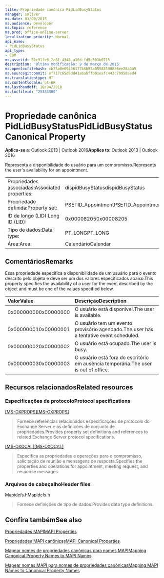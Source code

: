 ```yaml
---
title: Propriedade canônica PidLidBusyStatus
manager: soliver
ms.date: 03/09/2015
ms.audience: Developer
ms.topic: reference
ms.prod: office-online-server
localization_priority: Normal
api_name:
- PidLidBusyStatus
api_type:
- COM
ms.assetid: 50c91fe6-2a61-4348-a16d-fd5c501b0715
description: 'Última modificação: 9 de março de 2015'
ms.openlocfilehash: cb73a0e09436177b8b53a05588508886ee28a0a5
ms.sourcegitcommit: ef717c65d8dd41ababffb01eafc443c79950aed4
ms.translationtype: MT
ms.contentlocale: pt-BR
ms.lasthandoff: 10/04/2018
ms.locfileid: "25383300"
---
```

# <a name="pidlidbusystatus-canonical-property"></a><span data-ttu-id="091a3-103">Propriedade canônica PidLidBusyStatus</span><span class="sxs-lookup"><span data-stu-id="091a3-103">PidLidBusyStatus Canonical Property</span></span>

  
  
<span data-ttu-id="091a3-104">**Aplica-se a**: Outlook 2013 | Outlook 2016</span><span class="sxs-lookup"><span data-stu-id="091a3-104">**Applies to**: Outlook 2013 | Outlook 2016</span></span> 
  
<span data-ttu-id="091a3-105">Representa a disponibilidade do usuário para um compromisso.</span><span class="sxs-lookup"><span data-stu-id="091a3-105">Represents the user's availability for an appointment.</span></span>
  
|||
|:-----|:-----|
|<span data-ttu-id="091a3-106">Propriedades associadas:</span><span class="sxs-lookup"><span data-stu-id="091a3-106">Associated properties:</span></span>  <br/> |<span data-ttu-id="091a3-107">dispidBusyStatus</span><span class="sxs-lookup"><span data-stu-id="091a3-107">dispidBusyStatus</span></span>  <br/> |
|<span data-ttu-id="091a3-108">Propriedade definida:</span><span class="sxs-lookup"><span data-stu-id="091a3-108">Property set:</span></span>  <br/> |<span data-ttu-id="091a3-109">PSETID_Appointment</span><span class="sxs-lookup"><span data-stu-id="091a3-109">PSETID_Appointment</span></span>  <br/> |
|<span data-ttu-id="091a3-110">ID de longo (LID):</span><span class="sxs-lookup"><span data-stu-id="091a3-110">Long ID (LID):</span></span>  <br/> |<span data-ttu-id="091a3-111">0x00008205</span><span class="sxs-lookup"><span data-stu-id="091a3-111">0x00008205</span></span>  <br/> |
|<span data-ttu-id="091a3-112">Tipo de dados:</span><span class="sxs-lookup"><span data-stu-id="091a3-112">Data type:</span></span>  <br/> |<span data-ttu-id="091a3-113">PT_LONG</span><span class="sxs-lookup"><span data-stu-id="091a3-113">PT_LONG</span></span>  <br/> |
|<span data-ttu-id="091a3-114">Área:</span><span class="sxs-lookup"><span data-stu-id="091a3-114">Area:</span></span>  <br/> |<span data-ttu-id="091a3-115">Calendário</span><span class="sxs-lookup"><span data-stu-id="091a3-115">Calendar</span></span>  <br/> |
   
## <a name="remarks"></a><span data-ttu-id="091a3-116">Comentários</span><span class="sxs-lookup"><span data-stu-id="091a3-116">Remarks</span></span>

<span data-ttu-id="091a3-117">Essa propriedade especifica a disponibilidade de um usuário para o evento descrito pelo objeto e deve ser um dos valores especificados abaixo.</span><span class="sxs-lookup"><span data-stu-id="091a3-117">This property specifies the availability of a user for the event described by the object and must be one of the values specified below.</span></span>
  
|<span data-ttu-id="091a3-118">**Valor**</span><span class="sxs-lookup"><span data-stu-id="091a3-118">**Value**</span></span>|<span data-ttu-id="091a3-119">**Descrição**</span><span class="sxs-lookup"><span data-stu-id="091a3-119">**Description**</span></span>|
|:-----|:-----|
|<span data-ttu-id="091a3-120">0x00000000</span><span class="sxs-lookup"><span data-stu-id="091a3-120">0x00000000</span></span>  <br/> |<span data-ttu-id="091a3-121">O usuário está disponível.</span><span class="sxs-lookup"><span data-stu-id="091a3-121">The user is available.</span></span>  <br/> |
|<span data-ttu-id="091a3-122">0x00000001</span><span class="sxs-lookup"><span data-stu-id="091a3-122">0x00000001</span></span>  <br/> |<span data-ttu-id="091a3-123">O usuário tem um evento provisório agendado.</span><span class="sxs-lookup"><span data-stu-id="091a3-123">The user has a tentative event scheduled.</span></span>  <br/> |
|<span data-ttu-id="091a3-124">0x00000002</span><span class="sxs-lookup"><span data-stu-id="091a3-124">0x00000002</span></span>  <br/> |<span data-ttu-id="091a3-125">O usuário está ocupado.</span><span class="sxs-lookup"><span data-stu-id="091a3-125">The user is busy.</span></span>  <br/> |
|<span data-ttu-id="091a3-126">0x00000003</span><span class="sxs-lookup"><span data-stu-id="091a3-126">0x00000003</span></span>  <br/> |<span data-ttu-id="091a3-127">O usuário está fora do escritório em ausência temporária.</span><span class="sxs-lookup"><span data-stu-id="091a3-127">The user is out of office.</span></span>  <br/> |
   
## <a name="related-resources"></a><span data-ttu-id="091a3-128">Recursos relacionados</span><span class="sxs-lookup"><span data-stu-id="091a3-128">Related resources</span></span>

### <a name="protocol-specifications"></a><span data-ttu-id="091a3-129">Especificações de protocolo</span><span class="sxs-lookup"><span data-stu-id="091a3-129">Protocol specifications</span></span>

<span data-ttu-id="091a3-130">[[MS-OXPROPS]](https://msdn.microsoft.com/library/f6ab1613-aefe-447d-a49c-18217230b148%28Office.15%29.aspx)</span><span class="sxs-lookup"><span data-stu-id="091a3-130">[[MS-OXPROPS]](https://msdn.microsoft.com/library/f6ab1613-aefe-447d-a49c-18217230b148%28Office.15%29.aspx)</span></span>
  
> <span data-ttu-id="091a3-131">Fornece referências relacionados especificações de protocolo do Exchange Server e as definições de conjunto de propriedades.</span><span class="sxs-lookup"><span data-stu-id="091a3-131">Provides property set definitions and references to related Exchange Server protocol specifications.</span></span>
    
<span data-ttu-id="091a3-132">[[MS-OXOCAL]](https://msdn.microsoft.com/library/09861fde-c8e4-4028-9346-e7c214cfdba1%28Office.15%29.aspx)</span><span class="sxs-lookup"><span data-stu-id="091a3-132">[[MS-OXOCAL]](https://msdn.microsoft.com/library/09861fde-c8e4-4028-9346-e7c214cfdba1%28Office.15%29.aspx)</span></span>
  
> <span data-ttu-id="091a3-133">Especifica as propriedades e operações para o compromisso, solicitação de reunião e mensagens de resposta.</span><span class="sxs-lookup"><span data-stu-id="091a3-133">Specifies the properties and operations for appointment, meeting request, and response messages.</span></span>
    
### <a name="header-files"></a><span data-ttu-id="091a3-134">Arquivos de cabeçalho</span><span class="sxs-lookup"><span data-stu-id="091a3-134">Header files</span></span>

<span data-ttu-id="091a3-135">Mapidefs.h</span><span class="sxs-lookup"><span data-stu-id="091a3-135">Mapidefs.h</span></span>
  
> <span data-ttu-id="091a3-136">Fornece definições de tipo de dados.</span><span class="sxs-lookup"><span data-stu-id="091a3-136">Provides data type definitions.</span></span>
    
## <a name="see-also"></a><span data-ttu-id="091a3-137">Confira também</span><span class="sxs-lookup"><span data-stu-id="091a3-137">See also</span></span>



[<span data-ttu-id="091a3-138">Propriedades MAPI</span><span class="sxs-lookup"><span data-stu-id="091a3-138">MAPI Properties</span></span>](mapi-properties.md)
  
[<span data-ttu-id="091a3-139">Propriedades MAPI canônicas</span><span class="sxs-lookup"><span data-stu-id="091a3-139">MAPI Canonical Properties</span></span>](mapi-canonical-properties.md)
  
[<span data-ttu-id="091a3-140">Mapear nomes de propriedades canônicas para nomes MAPI</span><span class="sxs-lookup"><span data-stu-id="091a3-140">Mapping Canonical Property Names to MAPI Names</span></span>](mapping-canonical-property-names-to-mapi-names.md)
  
[<span data-ttu-id="091a3-141">Mapear nomes MAPI para nomes de propriedades canônicas</span><span class="sxs-lookup"><span data-stu-id="091a3-141">Mapping MAPI Names to Canonical Property Names</span></span>](mapping-mapi-names-to-canonical-property-names.md)

